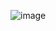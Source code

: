 ![image](https://github.com/alberthosc/Automacao-Industrial/assets/53822577/35982374-08da-443c-8f94-6d69c38b4c25)
